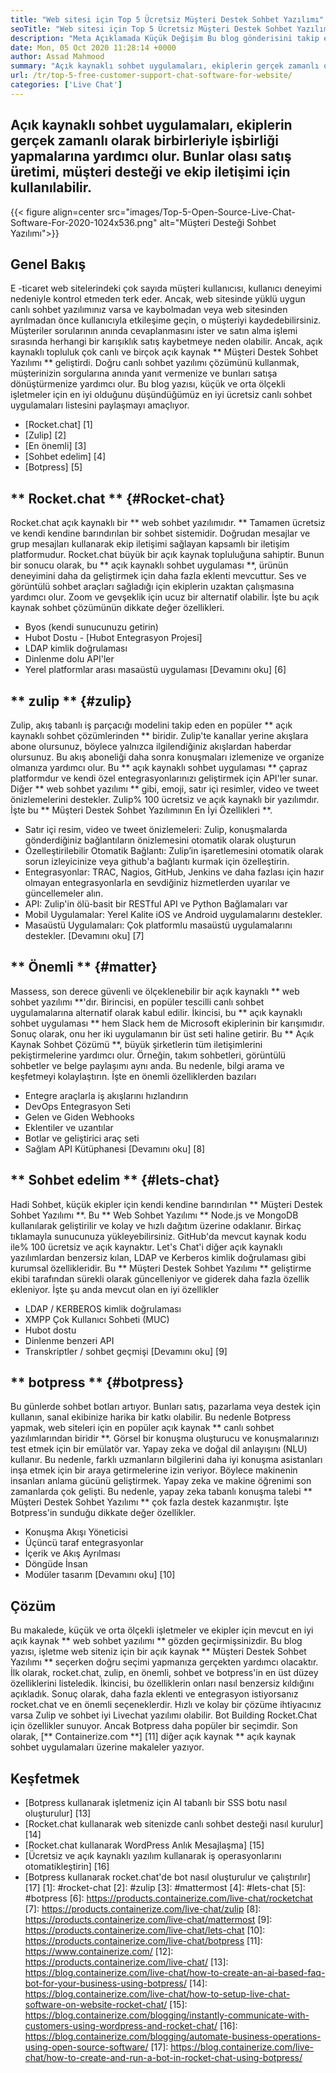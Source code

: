 ```yaml
---
title: "Web sitesi için Top 5 Ücretsiz Müşteri Destek Sohbet Yazılımı" 
seoTitle: "Web sitesi için Top 5 Ücretsiz Müşteri Destek Sohbet Yazılımı" 
description: "Meta Açıklamada Küçük Değişim Bu blog gönderisini takip edin En İyi 5 Ücretsiz Müşteri Destek Sohbet Yazılımı hakkında bilgi edinmek için. Bu araçlar müşteri hizmetleri temsilcinizi kolaylaştırır ve satışları artırır." 
date: Mon, 05 Oct 2020 11:28:14 +0000
author: Assad Mahmood
summary: "Açık kaynaklı sohbet uygulamaları, ekiplerin gerçek zamanlı olarak birbirleriyle işbirliği yapmalarına yardımcı olur. Bunlar olası satış üretimi, müşteri desteği ve ekip iletişimi için kullanılabilir." 
url: /tr/top-5-free-customer-support-chat-software-for-website/
categories: ['Live Chat']
---
```


## Açık kaynaklı sohbet uygulamaları, ekiplerin gerçek zamanlı olarak birbirleriyle işbirliği yapmalarına yardımcı olur. Bunlar olası satış üretimi, müşteri desteği ve ekip iletişimi için kullanılabilir.

{{< figure align=center src="images/Top-5-Open-Source-Live-Chat-Software-For-2020-1024x536.png" alt="Müşteri Desteği Sohbet Yazılımı">}}


## Genel Bakış
E -ticaret web sitelerindeki çok sayıda müşteri kullanıcısı, kullanıcı deneyimi nedeniyle kontrol etmeden terk eder. Ancak, web sitesinde yüklü uygun canlı sohbet yazılımınız varsa ve kaybolmadan veya web sitesinden ayrılmadan önce kullanıcıyla etkileşime geçin, o müşteriyi kaydedebilirsiniz. Müşteriler sorularının anında cevaplanmasını ister ve satın alma işlemi sırasında herhangi bir karışıklık satış kaybetmeye neden olabilir. Ancak, açık kaynaklı topluluk çok canlı ve birçok açık kaynak ** Müşteri Destek Sohbet Yazılımı ** geliştirdi.
Doğru canlı sohbet yazılımı çözümünü kullanmak, müşterinizin sorgularına anında yanıt vermenize ve bunları satışa dönüştürmenize yardımcı olur. Bu blog yazısı, küçük ve orta ölçekli işletmeler için en iyi olduğunu düşündüğümüz en iyi ücretsiz canlı sohbet uygulamaları listesini paylaşmayı amaçlıyor.
  * [Rocket.chat] [1]
  * [Zulip] [2]
  * [En önemli] [3]
  * [Sohbet edelim] [4]
  * [Botpress] [5]

## ** Rocket.chat ** {#Rocket-chat}
Rocket.chat açık kaynaklı bir ** web sohbet yazılımıdır. ** Tamamen ücretsiz ve kendi kendine barındırılan bir sohbet sistemidir. Doğrudan mesajlar ve grup mesajları kullanarak ekip iletişimi sağlayan kapsamlı bir iletişim platformudur.
Rocket.chat büyük bir açık kaynak topluluğuna sahiptir. Bunun bir sonucu olarak, bu ** açık kaynaklı sohbet uygulaması **, ürünün deneyimini daha da geliştirmek için daha fazla eklenti mevcuttur. Ses ve görüntülü sohbet araçları sağladığı için ekiplerin uzaktan çalışmasına yardımcı olur. Zoom ve gevşeklik için ucuz bir alternatif olabilir. İşte bu açık kaynak sohbet çözümünün dikkate değer özellikleri.
  * Byos (kendi sunucunuzu getirin)
  * Hubot Dostu - [Hubot Entegrasyon Projesi]
  * LDAP kimlik doğrulaması
  * Dinlenme dolu API'ler
  * Yerel platformlar arası masaüstü uygulaması
    [Devamını oku] [6]

## ** zulip ** {#zulip}
Zulip, akış tabanlı iş parçacığı modelini takip eden en popüler ** açık kaynaklı sohbet çözümlerinden ** biridir. Zulip'te kanallar yerine akışlara abone olursunuz, böylece yalnızca ilgilendiğiniz akışlardan haberdar olursunuz. Bu akış aboneliği daha sonra konuşmaları izlemenize ve organize olmanıza yardımcı olur.
Bu ** açık kaynaklı sohbet uygulaması ** çapraz platformdur ve kendi özel entegrasyonlarınızı geliştirmek için API'ler sunar. Diğer ** web sohbet yazılımı ** gibi, emoji, satır içi resimler, video ve tweet önizlemelerini destekler. Zulip% 100 ücretsiz ve açık kaynaklı bir yazılımdır. İşte bu ** Müşteri Destek Sohbet Yazılımının En İyi Özellikleri **.
  * Satır içi resim, video ve tweet önizlemeleri: Zulip, konuşmalarda gönderdiğiniz bağlantıların önizlemesini otomatik olarak oluşturun
  * Özelleştirilebilir Otomatik Bağlantı: Zulip’in işaretlemesini otomatik olarak sorun izleyicinize veya github'a bağlantı kurmak için özelleştirin.
  * Entegrasyonlar: TRAC, Nagios, GitHub, Jenkins ve daha fazlası için hazır olmayan entegrasyonlarla en sevdiğiniz hizmetlerden uyarılar ve güncellemeler alın.
  * API: Zulip'in ölü-basit bir RESTful API ve Python Bağlamaları var
  * Mobil Uygulamalar: Yerel Kalite iOS ve Android uygulamalarını destekler.
  * Masaüstü Uygulamaları: Çok platformlu masaüstü uygulamalarını destekler.
    [Devamını oku] [7]

## ** Önemli ** {#matter}
Massess, son derece güvenli ve ölçeklenebilir bir açık kaynaklı ** web sohbet yazılımı **'dır. Birincisi, en popüler tescilli canlı sohbet uygulamalarına alternatif olarak kabul edilir. İkincisi, bu ** açık kaynaklı sohbet uygulaması ** hem Slack hem de Microsoft ekiplerinin bir karışımıdır. Sonuç olarak, onu her iki uygulamanın bir üst seti haline getirir.
Bu ** Açık Kaynak Sohbet Çözümü **, büyük şirketlerin tüm iletişimlerini pekiştirmelerine yardımcı olur. Örneğin, takım sohbetleri, görüntülü sohbetler ve belge paylaşımı aynı anda. Bu nedenle, bilgi arama ve keşfetmeyi kolaylaştırın.
İşte en önemli özelliklerden bazıları
  * Entegre araçlarla iş akışlarını hızlandırın
  * DevOps Entegrasyon Seti
  * Gelen ve Giden Webhooks
  * Eklentiler ve uzantılar
  * Botlar ve geliştirici araç seti
  * Sağlam API Kütüphanesi
    [Devamını oku] [8]

## ** Sohbet edelim ** {#lets-chat}
Hadi Sohbet, küçük ekipler için kendi kendine barındırılan ** Müşteri Destek Sohbet Yazılımı **. Bu ** Web Sohbet Yazılımı ** Node.js ve MongoDB kullanılarak geliştirilir ve kolay ve hızlı dağıtım üzerine odaklanır. Birkaç tıklamayla sunucunuza yükleyebilirsiniz. GitHub'da mevcut kaynak kodu ile% 100 ücretsiz ve açık kaynaktır.
Let's Chat'i diğer açık kaynaklı yazılımlardan benzersiz kılan, LDAP ve Kerberos kimlik doğrulaması gibi kurumsal özellikleridir. Bu ** Müşteri Destek Sohbet Yazılımı ** geliştirme ekibi tarafından sürekli olarak güncelleniyor ve giderek daha fazla özellik ekleniyor. İşte şu anda mevcut olan en iyi özellikler
  * LDAP / KERBEROS kimlik doğrulaması
  * XMPP Çok Kullanıcı Sohbeti (MUC)
  * Hubot dostu
  * Dinlenme benzeri API
  * Transkriptler / sohbet geçmişi
    [Devamını oku] [9]

## ** botpress ** {#botpress}
Bu günlerde sohbet botları artıyor. Bunları satış, pazarlama veya destek için kullanın, sanal ekibinize harika bir katkı olabilir.
Bu nedenle Botpress yapmak, web siteleri için en popüler açık kaynak ** canlı sohbet yazılımlarından biridir **. Görsel bir konuşma oluşturucu ve konuşmalarınızı test etmek için bir emülatör var. Yapay zeka ve doğal dil anlayışını (NLU) kullanır. Bu nedenle, farklı uzmanların bilgilerini daha iyi konuşma asistanları inşa etmek için bir araya getirmelerine izin veriyor. Böylece makinenin insanları anlama gücünü geliştirmek.
Yapay zeka ve makine öğrenimi son zamanlarda çok gelişti. Bu nedenle, yapay zeka tabanlı konuşma talebi ** Müşteri Destek Sohbet Yazılımı ** çok fazla destek kazanmıştır. İşte Botpress'in sunduğu dikkate değer özellikler.
  * Konuşma Akışı Yöneticisi
  * Üçüncü taraf entegrasyonlar
  * İçerik ve Akış Ayrılması
  * Döngüde İnsan
  * Modüler tasarım
    [Devamını oku] [10]

## Çözüm
Bu makalede, küçük ve orta ölçekli işletmeler ve ekipler için mevcut en iyi açık kaynak ** web sohbet yazılımı ** gözden geçirmişsinizdir. Bu blog yazısı, işletme web siteniz için bir açık kaynak ** Müşteri Destek Sohbet Yazılımı ** seçerken doğru seçimi yapmanıza gerçekten yardımcı olacaktır. İlk olarak, rocket.chat, zulip, en önemli, sohbet ve botpress'in en üst düzey özelliklerini listeledik. İkincisi, bu özelliklerin onları nasıl benzersiz kıldığını açıkladık. Sonuç olarak, daha fazla eklenti ve entegrasyon istiyorsanız rocket.chat ve en önemli seçeneklerdir. Hızlı ve kolay bir çözüme ihtiyacınız varsa Zulip ve sohbet iyi Livechat yazılımı olabilir. Bot Building Rocket.Chat için özellikler sunuyor. Ancak Botpress daha popüler bir seçimdir.
Son olarak, [** Containerize.com **] [11] diğer açık kaynak ** açık kaynak sohbet uygulamaları üzerine makaleler yazıyor.

## Keşfetmek
  * [Botpress kullanarak işletmeniz için AI tabanlı bir SSS botu nasıl oluşturulur] [13]
  * [Rocket.chat kullanarak web sitenizde canlı sohbet desteği nasıl kurulur] [14]
  * [Rocket.chat kullanarak WordPress Anlık Mesajlaşma] [15]
  * [Ücretsiz ve açık kaynaklı yazılım kullanarak iş operasyonlarını otomatikleştirin] [16]
  * [Botpress kullanarak rocket.chat'de bot nasıl oluşturulur ve çalıştırılır] [17]
[1]: #rocket-chat
[2]: #zulip
[3]: #mattermost
[4]: #lets-chat
[5]: #botpress
[6]: https://products.containerize.com/live-chat/rocketchat
[7]: https://products.containerize.com/live-chat/zulip
[8]: https://products.containerize.com/live-chat/mattermost
[9]: https://products.containerize.com/live-chat/lets-chat
[10]: https://products.containerize.com/live-chat/botpress
[11]: https://www.containerize.com/
[12]: https://products.containerize.com/live-chat/
[13]: https://blog.containerize.com/live-chat/how-to-create-an-ai-based-faq-bot-for-your-business-using-botpress/
[14]: https://blog.containerize.com/live-chat/how-to-setup-live-chat-software-on-website-rocket-chat/
[15]: https://blog.containerize.com/blogging/instantly-communicate-with-customers-using-wordpress-and-rocket-chat/
[16]: https://blog.containerize.com/blogging/automate-business-operations-using-open-source-software/
[17]: https://blog.containerize.com/live-chat/how-to-create-and-run-a-bot-in-rocket-chat-using-botpress/
